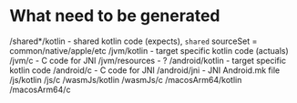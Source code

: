 # What need to be generated

/shared*/kotlin - shared kotlin code (expects), `shared` sourceSet = common/native/apple/etc
/jvm/kotlin - target specific kotlin code (actuals)
/jvm/c - C code for JNI
/jvm/resources - ?
/android/kotlin - target specific kotlin code
/android/c - C code for JNI
/android/jni - JNI Android.mk file
/js/kotlin
/js/c
/wasmJs/kotlin
/wasmJs/c
/macosArm64/kotlin
/macosArm64/c
